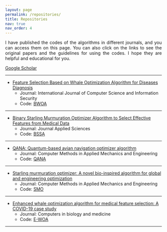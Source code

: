 ```yaml
---
layout: page
permalink: /repositories/
title: Repositories
nav: true
nav_order: 4
---
```

<p align="justify">I have published the codes of the algorithms in different journals, and you can access them on this page. You can also click on the links to see the original papers and the guidelines for using the codes. I hope they are helpful and educational for you.</P> <a href="https://scholar.google.com/citations?user=bpZOZWsAAAAJ&hl=en">Google Scholar</a>

---
- [Feature Selection Based on Whale Optimization Algorithm for Diseases Diagnosis](https://d1wqtxts1xzle7.cloudfront.net/51133098/130_Paper_310716206_IJCSIS_Camera_Ready_pp._1243-1247-libre.pdf?1483206167=&response-content-disposition=inline%3B+filename%3DFeature_Selection_Based_on_Whale_Optimiz.pdf&Expires=1705608465&Signature=AIDQhh90XdemmSqFlxYOWECDE2z0cQY4434KgwEFebi-BSrRFC3lZhNGjHgax0w9-OeMD-WlExdkrUhx2MoQO3I4-AS7v3uqwqcVF59qAfPq9HaDjyswOz8PwaPpSr-xy3AO9LI3fFJBxPfb-L1DA67YgdTHMlvoyC1YdpXxO1Kc7xWazvRi0~BMYBTSixIQxFZqHFmPOh6QhwoawLUZC9gc3eCcpZ7CC16kzKp2SpT9ruJ25ke06QEaTOhTnxXbsaUjiyFYy2yTlOljlMnFa1NPeB4YJUXcExAAY5BRmJkC-aMSNE7pAymibLqHuQFJB4-MimuUXb-hZQXUQb7Y6w__&Key-Pair-Id=APKAJLOHF5GGSLRBV4ZA)
     - Journal: International Journal of Computer Science and Information Security
     - Code: <a href="https://scholar.google.com/citations?user=bpZOZWsAAAAJ&hl=en">BWOA</a>
  
--- 
- [Binary Starling Murmuration Optimizer Algorithm to Select Effective Features from Medical Data](https://www.mdpi.com/2076-3417/13/1/564)
     - Journal: Journal Applied Sciences
     - Code: <a href="https://scholar.google.com/citations?user=bpZOZWsAAAAJ&hl=en">BSSA</a>

--- 
- [QANA: Quantum-based avian navigation optimizer algorithm](https://www.sciencedirect.com/science/article/abs/pii/S0952197621001627)
     - Journal: Computer Methods in Applied Mechanics and Engineering
     - Code: <a href="https://scholar.google.com/citations?user=bpZOZWsAAAAJ&hl=en">QANA</a>

--- 
- [Starling murmuration optimizer: A novel bio-inspired algorithm for global and engineering optimization](https://www.sciencedirect.com/science/article/abs/pii/S0045782522000330)
     - Journal: Computer Methods in Applied Mechanics and Engineering
     - Code: <a href="https://scholar.google.com/citations?user=bpZOZWsAAAAJ&hl=en">SMO</a>

--- 
- [Enhanced whale optimization algorithm for medical feature selection: A COVID-19 case study](https://www.sciencedirect.com/science/article/pii/S0010482522006126)
     - Journal: Computers in biology and medicine
     - Code: <a href="https://scholar.google.com/citations?user=bpZOZWsAAAAJ&hl=en">E-WOA</a>

--- 
  

              
  

